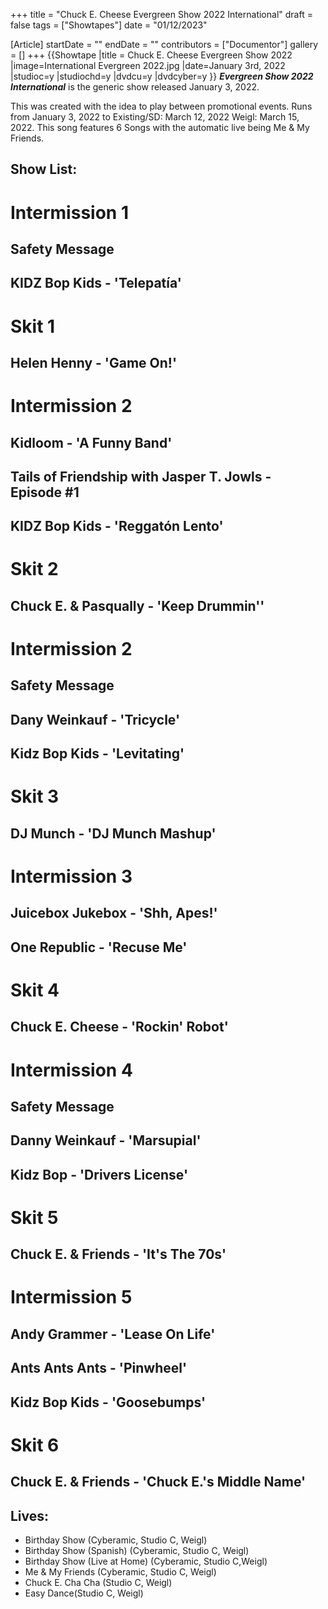 +++
title = "Chuck E. Cheese Evergreen Show 2022 International"
draft = false
tags = ["Showtapes"]
date = "01/12/2023"

[Article]
startDate = ""
endDate = ""
contributors = ["Documentor"]
gallery = []
+++
{{Showtape
|title = Chuck E. Cheese Evergreen Show 2022
|image=International Evergreen 2022.jpg
|date=January 3rd, 2022
|studioc=y
|studiochd=y
|dvdcu=y
|dvdcyber=y
}}
<b><i>Evergreen Show 2022 International</b></i> is the generic show released January 3, 2022.

This was created with the idea to play between promotional events. Runs from January 3, 2022 to  Existing/SD: March 12, 2022 Weigl: March 15, 2022. This song features 6 Songs with the automatic live being Me & My Friends.

<h2> Show List: </h2>

# <b>Intermission 1</b> 
## Safety Message
## KIDZ Bop Kids - 'Telepatía'
# <b>Skit 1</b> 
## Helen Henny - 'Game On!'
# <b>Intermission 2</b> 
## Kidloom - 'A Funny Band'
## Tails of Friendship with Jasper T. Jowls - Episode #1
## KIDZ Bop Kids - 'Reggatón Lento'
# <b>Skit 2</b> 
## Chuck E. & Pasqually - 'Keep Drummin''
# <b>Intermission 2</b> 
## Safety Message
## Dany Weinkauf - 'Tricycle'
## Kidz Bop Kids - 'Levitating'
# <b>Skit 3</b>
## DJ Munch - 'DJ Munch Mashup'
# <b>Intermission 3</b>
## Juicebox Jukebox - 'Shh, Apes!'
## One Republic - 'Recuse Me'
# <b>Skit 4</b>
## Chuck E. Cheese - 'Rockin' Robot'
# <b>Intermission 4</b> 
## Safety Message
## Danny Weinkauf - 'Marsupial'
## Kidz Bop - 'Drivers License'
# <b>Skit 5</b> 
## Chuck E. & Friends - 'It's The 70s'
# <b>Intermission 5</b> 
## Andy Grammer - 'Lease On Life'
## Ants Ants Ants - 'Pinwheel'
## Kidz Bop Kids - 'Goosebumps'
# <b>Skit 6</b>
## Chuck E. & Friends - 'Chuck E.'s Middle Name'

<h2> Lives: </h2>

* Birthday Show (Cyberamic, Studio C, Weigl)
* Birthday Show (Spanish) (Cyberamic, Studio C, Weigl)
* Birthday Show (Live at Home) (Cyberamic, Studio C,Weigl)
* Me & My Friends  (Cyberamic, Studio C, Weigl)
* Chuck E. Cha Cha  (Studio C, Weigl)
* Easy Dance(Studio C, Weigl)